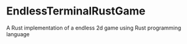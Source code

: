 # EndlessTerminalRustGame
A Rust implementation of a endless 2d game using Rust programming language
